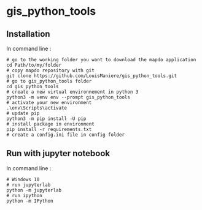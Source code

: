 # gis_python_tools


## Installation
In command line :

```
# go to the working folder you want to download the mapdo application
cd Path/to/my/folder
# copy mapdo repository with git
git clone https://github.com/LouisManiere/gis_python_tools.git
# go to gis_python_tools folder
cd gis_python_tools
# create a new virtual environnement in python 3
python3 -m venv env --prompt gis_python_tools
# activate your new environment
.\env\Scripts\activate
# update pip
python3 -m pip install -U pip
# install package in environment
pip install -r requirements.txt
# create a config.ini file in config folder
```

## Run with jupyter notebook
In command line : 
```
# Windows 10
# run jupyterlab
python -m jupyterlab
# run ipython
python -m IPython
```